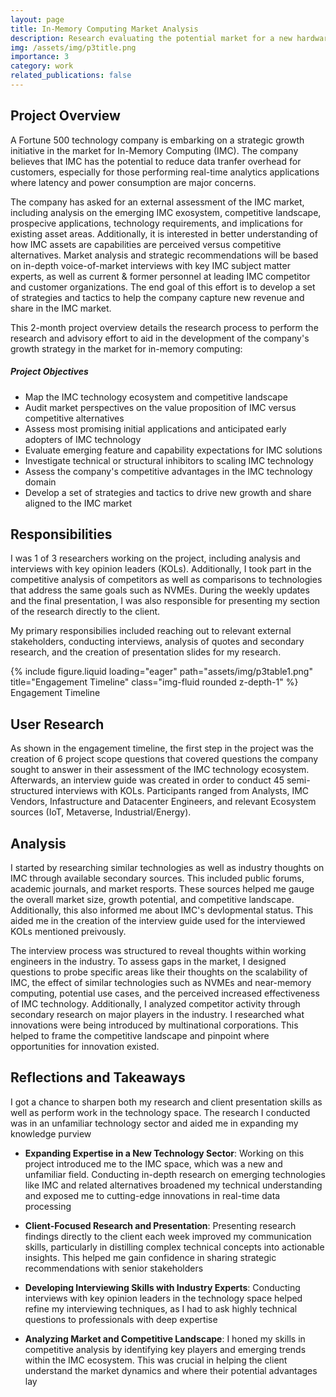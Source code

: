 ```yaml
---
layout: page
title: In-Memory Computing Market Analysis
description: Research evaluating the potential market for a new hardware-based IMC product
img: /assets/img/p3title.png
importance: 3
category: work
related_publications: false
---
```


## Project Overview

A Fortune 500 technology company is embarking on a strategic growth initiative in the market for In-Memory Computing (IMC). The company believes that IMC has the potential to reduce data tranfer overhead for customers, especially for those performing real-time analytics applications where latency and power consumption are major concerns.

The company has asked for an external assessment of the IMC market, including analysis on the emerging IMC exosystem, competitive landscape, prospecive applications, technology requirements, and implications for existing asset areas. Additionally, it is interested in better understanding of how IMC assets are capabilities are perceived versus competitive alternatives. Market analysis and strategic recommendations will be based on in-depth voice-of-market interviews with key IMC subject matter experts, as well as current & former personnel at leading IMC competitor and customer organizations. The end goal of this effort is to develop a set of strategies and tactics to help the company capture new revenue and share in the IMC market.

This 2-month project overview details the research process to perform the research and advisory effort to aid in the development of the company's growth strategy in the market for in-memory computing:

##### Project Objectives

-   Map the IMC technology ecosystem and competitive landscape
-   Audit market perspectives on the value proposition of IMC versus competitive alternatives
-   Assess most promising initial applications and anticipated early adopters of IMC technology
-   Evaluate emerging feature and capability expectations for IMC solutions
-   Investigate technical or structural inhibitors to scaling IMC technology
-   Assess the company's competitive advantages in the IMC technology domain
-   Develop a set of strategies and tactics to drive new growth and share aligned to the IMC market

## Responsibilities

I was 1 of 3 researchers working on the project, including analysis and interviews with key opinion leaders (KOLs). Additionally, I took part in the competitive analysis of competitors as well as comparisons to technologies that address the same goals such as NVMEs. During the weekly updates and the final presentation, I was also responsible for presenting my section of the research directly to the client.

My primary responsibilies included reaching out to relevant external stakeholders, conducting interviews, analysis of quotes and secondary research, and the creation of presentation slides for my research.

<div class="row">
    <div class="col-sm mt-3 mt-md-0">
        {% include figure.liquid loading="eager" path="assets/img/p3table1.png" title="Engagement Timeline" class="img-fluid rounded z-depth-1" %}
    </div>
</div>
<div class="caption">
    Engagement Timeline
</div>

## User Research

As shown in the engagement timeline, the first step in the project was the creation of 6 project scope questions that covered questions the company sought to answer in their assessment of the IMC technology ecosystem. Afterwards, an interview guide was created in order to conduct 45 semi-structured interviews with KOLs. Participants ranged from Analysts, IMC Vendors, Infastructure and Datacenter Engineers, and relevant Ecosystem sources (IoT, Metaverse, Industrial/Energy).

## Analysis

I started by researching similar technologies as well as industry thoughts on IMC through available secondary sources. This included public forums, academic journals, and market resports. These sources helped me gauge the overall market size, growth potential, and competitive landscape. Additionally, this also informed me about IMC's devlopmental status. This aided me in the creation of the interview guide used for the interviewed KOLs mentioned preivously.

The interview process was structured to reveal thoughts within working engineers in the industry. To assess gaps in the market, I designed questions to probe specific areas like their thoughts on the scalability of IMC, the effect of similar technologies such as NVMEs and near-memory computing, potential use cases, and the perceived increased effectiveness of IMC technology. Additionally, I analyzed competitor activity through secondary research on major players in the industry. I researched what innovations were being introduced by multinational corporations. This helped to frame the competitive landscape and pinpoint where opportunities for innovation existed.

## Reflections and Takeaways

I got a chance to sharpen both my research and client presentation skills as well as perform work in the technology space. The research I conducted was in an unfamiliar technology sector and aided me in expanding my knowledge purview

-   **Expanding Expertise in a New Technology Sector**: Working on this project introduced me to the IMC space, which was a new and unfamiliar field. Conducting in-depth research on emerging technologies like IMC and related alternatives broadened my technical understanding and exposed me to cutting-edge innovations in real-time data processing

-   **Client-Focused Research and Presentation**: Presenting research findings directly to the client each week improved my communication skills, particularly in distilling complex technical concepts into actionable insights. This helped me gain confidence in sharing strategic recommendations with senior stakeholders

-   **Developing Interviewing Skills with Industry Experts**: Conducting interviews with key opinion leaders in the technology space helped refine my interviewing techniques, as I had to ask highly technical questions to professionals with deep expertise

-   **Analyzing Market and Competitive Landscape**: I honed my skills in competitive analysis by identifying key players and emerging trends within the IMC ecosystem. This was crucial in helping the client understand the market dynamics and where their potential advantages lay
